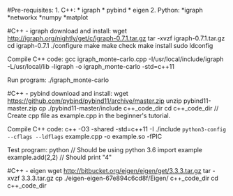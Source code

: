 #Pre-requisites:
    1. C++:
        * igraph
        * pybind
        * eigen
    2. Python:
        *igraph
        *networkx
        *numpy
        *matplot

    
#C++ - igraph
  download and install:
    wget http://igraph.org/nightly/get/c/igraph-0.7.1.tar.gz
    tar -xvzf igraph-0.7.1.tar.gz
    cd igraph-0.7.1
    ./configure
    make
    make check
    make install
    sudo ldconfig
        
  Compile C++ code:
    gcc igraph_monte-carlo.cpp -I/usr/local/include/igraph -L/usr/local/lib -ligraph -o igraph_monte-carlo -std=c++11

  Run program:
    ./igraph_monte-carlo
    
#C++ - pybind
  download and install:
    wget https://github.com/pybind/pybind11/archive/master.zip
    unzip pybind11-master.zip
    cp ./pybind11-master/include c++_code_dir
    cd c++_code_dir
    // Create cpp file as example.cpp in the beginner's tutorial.
    
  Compile C++ code:
    c++ -O3 -shared -std=c++11 -I ./include `python3-config --cflags --ldflags` example.cpp -o example.so -fPIC
    
  Test program:
    python              // Should be using python 3.6
    import example
    example.add(2,2)    // Should print "4"
    
#C++ - eigen
    wget http://bitbucket.org/eigen/eigen/get/3.3.3.tar.gz
    tar -xvzf 3.3.3.tar.gz
    cp ./eigen-eigen-67e894c6cd8f/Eigen/ c++_code_dir
    cd c++_code_dir
